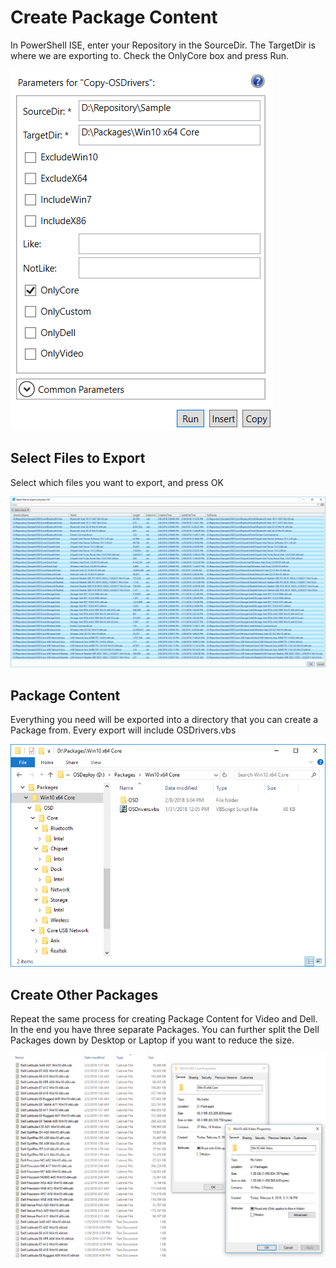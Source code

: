 # Create Package Content

In PowerShell ISE, enter your Repository in the SourceDir. The TargetDir is where we are exporting to. Check the OnlyCore box and press Run.

![](../../../.gitbook/assets/2018-02-08_15-01-36.png)

## Select Files to Export

Select which files you want to export, and press OK

![](../../../.gitbook/assets/2018-02-08_15-04-16.png)

## Package Content

Everything you need will be exported into a directory that you can create a Package from. Every export will include OSDrivers.vbs

![](../../../.gitbook/assets/2018-02-08_15-07-23.png)

## Create Other Packages

Repeat the same process for creating Package Content for Video and Dell. In the end you have three separate Packages. You can further split the Dell Packages down by Desktop or Laptop if you want to reduce the size.

![](../../../.gitbook/assets/2018-02-08_15-13-45.png)

